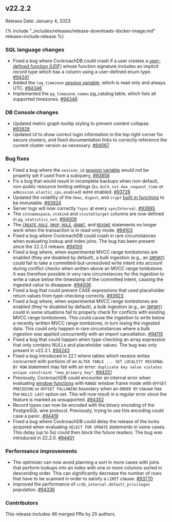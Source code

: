 ## v22.2.2

Release Date: January 4, 2023

{% include "_includes/releases/release-downloads-docker-image.md" release=include.release %}

<h3 id="v22-2-2-sql-language-changes">SQL language changes</h3>

- Fixed a bug where CockroachDB could crash if a user creates a [user-defined function (UDF)](https://www.cockroachlabs.com/docs/v22.2/user-defined-functions) whose function signature includes an implicit record type which has a column using a user-defined enum type. [#94241][#94241]
- Added the `log_timezone` [session variable](https://www.cockroachlabs.com/docs/v22.2/set-vars), which is read only and always UTC. [#94346][#94346]
- Implemented the `pg_timezone_names` pg_catalog table, which lists all supported timezones. [#94346][#94346]

<h3 id="v22-2-2-db-console-changes">DB Console changes</h3>

- Updated metric graph tooltip styling to prevent content collapse. [#93928][#93928]
- Updated UI to show correct login information in the top right corner for secure clusters, and fixed documentation links to correctly reference the current cluster version as necessary. [#94067][#94067]

<h3 id="v22-2-2-bug-fixes">Bug fixes</h3>

- Fixed a bug where the `session_id` [session variable](https://www.cockroachlabs.com/docs/v22.2/set-vars) would not be properly set if used from a subquery, [#93856][#93856]
- Fix a bug that would result in incomplete backups when non-default, non-public resource limiting settings (`kv.bulk_sst.max_request_time` or `admission.elastic_cpu.enabled`) were enabled. [#93728][#93728]
- Updated the volatility of the `hmac`, `digest`, and `crypt` [built-in functions](https://www.cockroachlabs.com/docs/v22.2/functions-and-operators) to be immutable. [#93924][#93924]
- Server logs will now correctly `fsync` at every `syncInterval`. [#93995][#93995]
- The `stxnamespace`, `stxkind` and `stxstattarget` columns are now defined in `pg_statistics_ext`. [#94009][#94009]
- The [`CREATE ROLE`](https://www.cockroachlabs.com/docs/v22.2/create-role), [`DROP ROLE`](https://www.cockroachlabs.com/docs/v22.2/drop-role), [`GRANT`](https://www.cockroachlabs.com/docs/v22.2/grant), and [`REVOKE`](https://www.cockroachlabs.com/docs/v22.2/revoke) statements no longer work when the transaction is in read-only mode. [#94103][#94103]
- Fixed a bug where CockroachDB could crash in rare circumstances when evaluating lookup and index joins. The bug has been present since the 22.2.0 release. [#94100][#94100]
- Fixed a bug where, when experimental MVCC range tombstones are enabled (they are disabled by default), a bulk ingestion (e.g., an [`IMPORT`](https://www.cockroachlabs.com/docs/v22.2/import)) could fail to take a committed-but-unresolved write intent into account during conflict checks when written above an MVCC range tombstone. It was therefore possible in very rare circumstances for the ingestion to write a value below the timestamp of the committed intent, causing the ingested value to disappear. [#94006][#94006]
- Fixed a bug that could prevent CASE expressions that used placeholder return values from type-checking correctly. [#93923][#93923]
- Fixed a bug where, when experimental MVCC range tombstones are enabled (they're disabled by default), a bulk ingestion (e.g., an [`IMPORT`](https://www.cockroachlabs.com/docs/v22.2/import)) could in some situations fail to properly check for conflicts with existing MVCC range tombstones. This could cause the ingestion to write below a recently written MVCC range tombstone, in turn losing the ingested data. This could only happen in rare circumstances where a bulk ingestion was applied concurrently with an import cancellation. [#94115][#94115]
- Fixed a bug that could happen when type-checking an array expression that only contains NULLs and placeholder values. The bug was only present in v22.2.1. [#94243][#94243]
- Fixed a bug introduced in 22.1 where tables which receive writes concurrent with portions of an `ALTER TABLE ... SET LOCALITY REGIONAL BY ROW` statement may fail with an error: `duplicate key value violates unique constraint "new_primary_key"`. [#94251][#94251]
- Previously, CockroachDB could encounter an internal error when evaluating [window functions](https://www.cockroachlabs.com/docs/v22.2/window-functions) with `RANGE` window frame mode with `OFFSET PRECEDING` or `OFFSET FOLLOWING` boundary when an `ORDER BY` clause has the `NULLS LAST` option set. This will now result in a regular error since the feature is marked as unsupported. [#94352][#94352]
- Record types can now be encoded with the binary encoding of the PostgreSQL wire protocol. Previously, trying to use this encoding could case a panic. [#94419][#94419]
- Fixed a bug where CockroachDB could delay the release of the locks acquired when evaluating `SELECT FOR UPDATE` statements in some cases. This delay (up to 5s) could then block the future readers. The bug was introduced in 22.2.0. [#94401][#94401]

<h3 id="v22-2-2-performance-improvements">Performance improvements</h3>

- The optimizer can now avoid planning a sort in more cases with joins that perform lookups into an index with one or more columns sorted in descending order. This can significantly decrease the number of rows that have to be scanned in order to satisfy a `LIMIT` clause. [#93770][#93770]
- Improved the performance of `crdb_internal.default_privileges` population. [#94336][#94336]

<div class="release-note-contributors" markdown="1">

<h3 id="v22-2-2-contributors">Contributors</h3>

This release includes 46 merged PRs by 25 authors.

</div>

[#93728]: https://github.com/cockroachdb/cockroach/pull/93728
[#93770]: https://github.com/cockroachdb/cockroach/pull/93770
[#93856]: https://github.com/cockroachdb/cockroach/pull/93856
[#93923]: https://github.com/cockroachdb/cockroach/pull/93923
[#93924]: https://github.com/cockroachdb/cockroach/pull/93924
[#93928]: https://github.com/cockroachdb/cockroach/pull/93928
[#93995]: https://github.com/cockroachdb/cockroach/pull/93995
[#94006]: https://github.com/cockroachdb/cockroach/pull/94006
[#94009]: https://github.com/cockroachdb/cockroach/pull/94009
[#94067]: https://github.com/cockroachdb/cockroach/pull/94067
[#94100]: https://github.com/cockroachdb/cockroach/pull/94100
[#94103]: https://github.com/cockroachdb/cockroach/pull/94103
[#94115]: https://github.com/cockroachdb/cockroach/pull/94115
[#94241]: https://github.com/cockroachdb/cockroach/pull/94241
[#94243]: https://github.com/cockroachdb/cockroach/pull/94243
[#94251]: https://github.com/cockroachdb/cockroach/pull/94251
[#94336]: https://github.com/cockroachdb/cockroach/pull/94336
[#94346]: https://github.com/cockroachdb/cockroach/pull/94346
[#94352]: https://github.com/cockroachdb/cockroach/pull/94352
[#94401]: https://github.com/cockroachdb/cockroach/pull/94401
[#94419]: https://github.com/cockroachdb/cockroach/pull/94419
